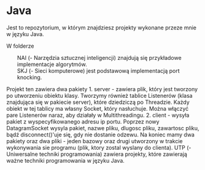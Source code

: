 # Java
Jest to repozytorium, w którym znajdziesz projekty wykonane przeze mnie w języku Java.

W folderze 
<p style="margin-left:2em">
NAI (- Narzędzia sztucznej inteligencji) znajdują się przykładowe implementacje algorytmów.<br>
SKJ (- Sieci komputerowe) jest podstawową implementacją port knocking.
</p>
                            Projekt ten zawiera dwa pakiety
                            1. server - zawiera plik, który jest tworzony po utworzeniu obiektu
                            klasy. Tworzymy również tablice Listenerów (klasa znajdująca się
                            w pakiecie server), które dziedziczą po Threadzie. Każdy obiekt w
                            tej tablicy ma własny Socket, który nasłuchuje. Można włączyć pare
                            Listenerów naraz, aby działały w Multithreadingu.
                            2. client - wysyła pakiet z wyspecyfikowanego adresu ip portu.
                            Poprzez nowy DatagramSocket wysyla pakiet, nazwe pliku, dlugosc pliku,
                            zawartosc pliku, bądź disconnect()'uje się, gdy nie dostanie odzewu.
                            Na koniec mamy dwa pakiety oraz dwa pliki - jeden bazowy oraz drugi
                            utworzony w trakcie wykonywania sie programu (plik, ktory zostal
                            wyslany do clienta).
  UTP (- Uniwersalne techniki programowania) zawiera projekty, które zawierają ważne techniki programowania w języku Java.
